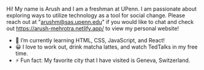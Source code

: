 Hi! My name is Arush and I am a freshman at UPenn. I am passionate about exploring ways to utilize technology as a tool for social change. Please reach out at "arushm@sas.upenn.edu" if you would like to chat and check out https://arush-mehrotra.netlify.app/ to view my personal website!

- 🌱 I’m currently learning HTML, CSS, JavaScript, and React!
- 😀 I love to work out, drink matcha lattes, and watch TedTalks in my free time.
- ⚡ Fun fact: My favorite city that I have visited is Geneva, Switzerland.
